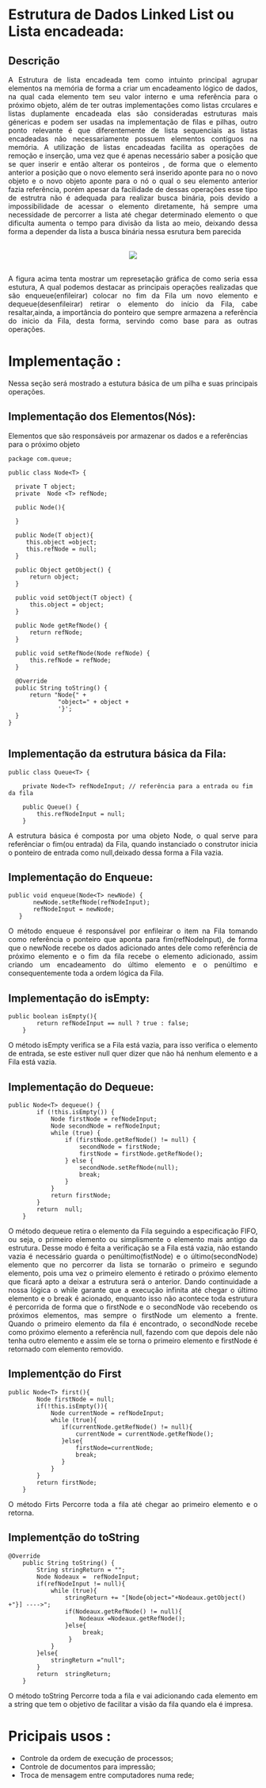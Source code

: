 # Estrutura de Dados Linked List ou Lista encadeada:

## Descrição

  <p align= "justify">
     A Estrutura de lista encadeada tem como intuinto principal agrupar elementos na memória de forma a criar um encadeamento lógico de dados, na qual cada elemento tem seu valor interno e uma referência para o próximo objeto, além de ter outras implementações como listas crculares e listas duplamente encadeada elas são consideradas estruturas mais génericas e podem ser usadas na implementação de filas e pilhas, outro ponto relevante é que diferentemente de lista sequenciais as listas encadeadas  não necessariamente possuem elementos contíguos na memória.
     A utilização de listas encadeadas facilita as operações de remoção e inserção, uma vez que é apenas necessário saber a posição que se quer inserir e então alterar os ponteiros , de forma que o elemento anterior a posição que o novo elemento será inserido aponte para no o novo objeto e o novo objeto aponte para o nó o qual o seu elemento anterior fazia referência, porém apesar da facilidade de dessas operações esse tipo de estrutra 
  não é adequada para realizar busca binária, pois devido a impossibilidade de acessar o elemento diretamente, há sempre uma necessidade de percorrer a lista até chegar determinado elemento o que dificulta aumenta o tempo para divisão da lista ao meio, deixando dessa forma a depender da lista a busca binária nessa esrutura bem parecida 
  <br/>
  <br/>
</p>

<p align="center">
  <img src="https://user-images.githubusercontent.com/33884828/149550329-d517f841-1a6a-4a11-ad4d-a0eafc54f89d.png">
  <br/>
  <br/>
</p>

<p align="justify">
    A figura acima tenta mostrar um represetação gráfica de como seria essa estutura, A qual podemos destacar as principais operações realizadas que são enqueue(enfileirar) colocar no fim da Fila um novo elemento e dequeue(desenfileirar) retirar o elemento do início da Fila, cabe resaltar,ainda, a importância do ponteiro que  sempre armazena a referência do inicio da Fila, desta forma, servindo como base para as outras operações.

# Implementação :
  <p align="justify" > Nessa seção será mostrado a estutura básica de um pilha e suas principais operações. </p>
  
  ## Implementação dos Elementos(Nós): 
  <p algin="justify"> Elementos que são responsáveis por armazenar os dados e a referências para o próximo objeto </p>
  
  ```
  package com.queue;

public class Node<T> {

    private T object;
    private  Node <T> refNode;

    public Node(){

    }

    public Node(T object){
       this.object =object;
       this.refNode = null;
    }

    public Object getObject() {
        return object;
    }

    public void setObject(T object) {
        this.object = object;
    }

    public Node getRefNode() {
        return refNode;
    }

    public void setRefNode(Node refNode) {
        this.refNode = refNode;
    }

    @Override
    public String toString() {
        return "Node{" +
                "object=" + object +
                '}';
    }
}

  
  ```

## Implementação da estrutura básica da Fila: 
```
public class Queue<T> {

    private Node<T> refNodeInput; // referência para a entrada ou fim da fila

    public Queue() {
        this.refNodeInput = null;
    }

```

<p align ="justify"> 
  A estrutura básica é composta  por uma objeto Node, o qual serve para referênciar o fim(ou entrada) da Fila, quando instanciado o construtor inicia o ponteiro de entrada como null,deixado dessa forma a Fila vazia.
</p>

## Implementação do Enqueue:
 ```
public void enqueue(Node<T> newNode) {
        newNode.setRefNode(refNodeInput);
        refNodeInput = newNode;
    }
 
 ```
 <p align ="justify"> 
  O método enqueue é responsável por enfileirar o item na Fila tomando como referência o ponteiro que aponta para  fim(refNodeInput), de forma que o newNode recebe os dados adicionado antes dele como referência de próximo elemento e o fim da fila recebe o elemento adicionado, assim criando um encadeamento do último elemento e o penúltimo e consequentemente toda a ordem lógica da Fila.  
</p>

## Implementação do isEmpty: 
```
public boolean isEmpty(){
        return refNodeInput == null ? true : false;
    }

```
<p align ="justify"> 
  O método isEmpty verifica se a Fila está vazia, para isso verifica o elemento de entrada, se este estiver null quer dizer que não há nenhum elemento e a Fila está vazia.
</p>

## Implementação do Dequeue:
```
public Node<T> dequeue() {
        if (!this.isEmpty()) {
            Node firstNode = refNodeInput;
            Node secondNode = refNodeInput;
            while (true) {
                if (firstNode.getRefNode() != null) {
                    secondNode = firstNode;
                    firstNode = firstNode.getRefNode();
                } else {
                    secondNode.setRefNode(null);
                    break;
                }
            }
            return firstNode;
        }
        return  null;
    }

```
<p align ="justify"> 
 O método dequeue retira o elemento da Fila seguindo a especificação FIFO, ou seja, o primeiro elemento ou simplismente o elemento mais antigo da estrutura. Desse modo é feita a verificação se a Fila está vazia, não estando vazia é necessário guarda o penúltimo(fistNode) e o último(secondNode) elemento que no percorrer da lista se tornarão o primeiro e segundo elemento, pois uma vez o primeiro elemento é retirado o próximo elemento que ficará apto a deixar a estrutura será o anterior. Dando continuidade a nossa lógica  o while garante que a execução infinita até chegar o último  elemento e o break é acionado, enquanto isso não acontece toda estrutura é percorrida  de forma que o  firstNode e o secondNode vão recebendo os próximos elementos, mas sempre o firstNode um elemento a frente.
  Quando o primeiro elemento da fila é encontrado, o secondNode recebe como próximo elemento a  referência null, fazendo com que depois dele não tenha outro elemento e assim ele se torna o primeiro elemento e firstNode é retornado com elemento removido. 
</p>

## Implementção do First 
```
public Node<T> first(){
        Node firstNode = null;
        if(!this.isEmpty()){
            Node currentNode = refNodeInput;
            while (true){
               if(currentNode.getRefNode() != null){
                   currentNode = currentNode.getRefNode();
               }else{
                   firstNode=currentNode;
                   break;
               }
            }
        }
        return firstNode;
    }

```

<p align ="justify"> 
 O método Firts Percorre toda a fila até chegar ao primeiro elemento e o retorna.  
</p>



## Implementção do toString 
```
@Override
    public String toString() {
        String stringReturn = "";
        Node Nodeaux =  refNodeInput;
        if(refNodeInput != null){
            while (true){
                stringReturn += "[Node{object="+Nodeaux.getObject() +"}] ---->";
                if(Nodeaux.getRefNode() != null){
                    Nodeaux =Nodeaux.getRefNode();
                }else{
                     break;
                 }
            }
        }else{
            stringReturn ="null";
        }
        return  stringReturn;
    }
```

<p align ="justify"> 
 O método toString Percorre toda a fila e vai adicionando cada elemento em  a string que tem o objetivo de facilitar a visão da fila quando ela é impresa.  
</p>


# Pricipais usos :

* Controle da ordem de execução de processos;
* Controle de documentos para impressão;
* Troca de mensagem entre computadores numa rede;
